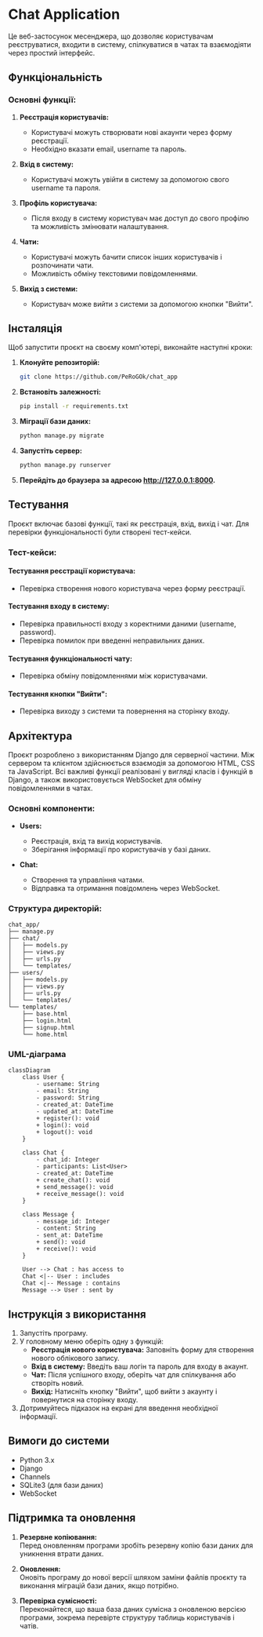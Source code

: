 # Chat Application

Це веб-застосунок месенджера, що дозволяє користувачам реєструватися, входити в систему, спілкуватися в чатах та взаємодіяти через простий інтерфейс.

## Функціональність

### Основні функції:
1. **Реєстрація користувачів:**
   - Користувачі можуть створювати нові акаунти через форму реєстрації.
   - Необхідно вказати email, username та пароль.

2. **Вхід в систему:**
   - Користувачі можуть увійти в систему за допомогою свого username та пароля.
   
3. **Профіль користувача:**
   - Після входу в систему користувач має доступ до свого профілю та можливість змінювати налаштування.

4. **Чати:**
   - Користувачі можуть бачити список інших користувачів і розпочинати чати.
   - Можливість обміну текстовими повідомленнями.

5. **Вихід з системи:**
   - Користувач може вийти з системи за допомогою кнопки "Вийти".

## Інсталяція

Щоб запустити проєкт на своєму комп'ютері, виконайте наступні кроки:

1. **Клонуйте репозиторій:**
   ```bash
   git clone https://github.com/PeRoGOk/chat_app
   
2. **Встановіть залежності:**
   ```bash
   pip install -r requirements.txt

3. **Міграції бази даних:**
   ```bash
   python manage.py migrate

4. **Запустіть сервер:**
   ```bash
   python manage.py runserver

5. **Перейдіть до браузера за адресою http://127.0.0.1:8000.**

## Тестування

Проєкт включає базові функції, такі як реєстрація, вхід, вихід і чат. Для перевірки функціональності були створені тест-кейси.

### Тест-кейси:

#### Тестування реєстрації користувача:
- Перевірка створення нового користувача через форму реєстрації.

#### Тестування входу в систему:
- Перевірка правильності входу з коректними даними (username, password).
- Перевірка помилок при введенні неправильних даних.

#### Тестування функціональності чату:
- Перевірка обміну повідомленнями між користувачами.

#### Тестування кнопки "Вийти":
- Перевірка виходу з системи та повернення на сторінку входу.

## Архітектура

Проєкт розроблено з використанням Django для серверної частини. Між сервером та клієнтом здійснюється взаємодія за допомогою HTML, CSS та JavaScript. Всі важливі функції реалізовані у вигляді класів і функцій в Django, а також використовується WebSocket для обміну повідомленнями в чатах.

### Основні компоненти:
- **Users:**
  - Реєстрація, вхід та вихід користувачів.
  - Зберігання інформації про користувачів у базі даних.

- **Chat:**
  - Створення та управління чатами.
  - Відправка та отримання повідомлень через WebSocket.

### Структура директорій:
```
chat_app/
├── manage.py
├── chat/
│   ├── models.py
│   ├── views.py
│   ├── urls.py
│   └── templates/
├── users/
│   ├── models.py
│   ├── views.py
│   ├── urls.py
│   └── templates/
└── templates/
    ├── base.html
    ├── login.html
    ├── signup.html
    └── home.html
```

### UML-діаграма

```mermaid
classDiagram
    class User {
        - username: String
        - email: String
        - password: String
        - created_at: DateTime
        - updated_at: DateTime
        + register(): void
        + login(): void
        + logout(): void
    }

    class Chat {
        - chat_id: Integer
        - participants: List<User>
        - created_at: DateTime
        + create_chat(): void
        + send_message(): void
        + receive_message(): void
    }

    class Message {
        - message_id: Integer
        - content: String
        - sent_at: DateTime
        + send(): void
        + receive(): void
    }

    User --> Chat : has access to
    Chat <|-- User : includes
    Chat <|-- Message : contains
    Message --> User : sent by

```
## Інструкція з використання  

1. Запустіть програму.
2. У головному меню оберіть одну з функцій:
   - **Реєстрація нового користувача:** Заповніть форму для створення нового облікового запису.
   - **Вхід в систему:** Введіть ваш логін та пароль для входу в акаунт.
   - **Чат:** Після успішного входу, оберіть чат для спілкування або створіть новий.
   - **Вихід:** Натисніть кнопку "Вийти", щоб вийти з акаунту і повернутися на сторінку входу.
3. Дотримуйтесь підказок на екрані для введення необхідної інформації.

## Вимоги до системи  
- Python 3.x  
- Django  
- Channels
- SQLite3 (для бази даних)  
- WebSocket  

## Підтримка та оновлення  

1. **Резервне копіювання:**  
   Перед оновленням програми зробіть резервну копію бази даних для уникнення втрати даних.

2. **Оновлення:**  
   Оновіть програму до нової версії шляхом заміни файлів проєкту та виконання міграцій бази даних, якщо потрібно.

3. **Перевірка сумісності:**  
   Переконайтеся, що ваша база даних сумісна з оновленою версією програми, зокрема перевірте структуру таблиць користувачів і чатів.
